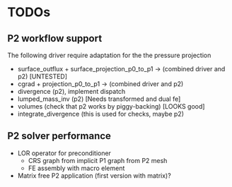# TODOs

## P2 workflow support

The following driver require adaptation for the the pressure projection

- surface_outflux + surface_projection_p0_to_p1 -> (combined driver and p2) [UNTESTED]
- cgrad + projection_p0_to_p1 -> (combined driver and p2)
- divergence (p2), implement dispatch
- lumped_mass_inv (p2)  [Needs transformed and dual fe]
- volumes (check that p2 works by piggy-backing) [LOOKS good]
- integrate_divergence (this is used for checks, maybe p2)

## P2 solver performance

- LOR operator for preconditioner 
	- CRS graph from implicit P1 graph from P2 mesh
	- FE assembly with macro element
- Matrix free P2 application (first version with matrix)?